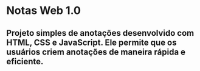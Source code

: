 # Notas Web 1.0
## Projeto simples de anotações desenvolvido com HTML, CSS e JavaScript. Ele permite que os usuários criem anotações de maneira rápida e eficiente. 
